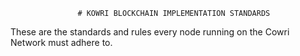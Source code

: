                    # KOWRI BLOCKCHAIN IMPLEMENTATION STANDARDS 
                   
These are the standards and rules every node running on the Cowri Network must adhere to.


